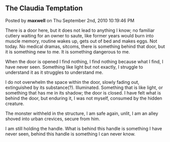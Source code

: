 ## The Claudia Temptation
Posted by **maxwell** on Thu September 2nd, 2010 10:19:46 PM

There is a door here, but it does not lead to anything I know; no familiar cutlery waiting for an owner to saute, like former years would burn into muscle memory, routine wakes up, gets out of bed and makes eggs. Not today. No medical dramas, sitcoms, there is something behind that door, but it is something new to me. It is something dangerous to me. 

When the door is opened I find nothing, I find nothing because what I find, I have never seen. Something like light but not exactly, I struggle to understand it as it struggles to understand me.

I do not overwhelm the space within the door, slowly fading out, extinguished by its substance(?). Illuminated. Something that is like light, or something that has me in its shadow; the door is closed. I have felt what is behind the door, but enduring it, I was not myself, consumed by the hidden creature. 

The monster withheld in the structure, I am safe again, unlit, I am an alley shoved into urban crevices, secure from him. 

I am still holding the handle. What is behind this handle is something I have never seen, behind this handle is something I can never know.
